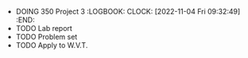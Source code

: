 - DOING 350 Project 3
  :LOGBOOK:
  CLOCK: [2022-11-04 Fri 09:32:49]
  :END:
- TODO Lab report
- TODO Problem set
- TODO Apply to W.V.T.